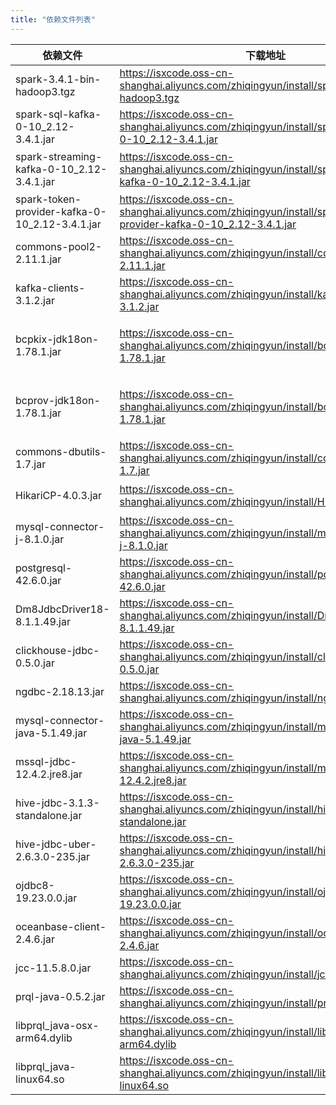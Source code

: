 ```yaml
---
title: "依赖文件列表"
---
```


| 依赖文件                                           | 下载地址                                                                                                           | 说明                    |
|------------------------------------------------|----------------------------------------------------------------------------------------------------------------|-----------------------|
| spark-3.4.1-bin-hadoop3.tgz                    | https://isxcode.oss-cn-shanghai.aliyuncs.com/zhiqingyun/install/spark-3.4.1-bin-hadoop3.tgz                    | spark服务安装包            
| spark-sql-kafka-0-10_2.12-3.4.1.jar            | https://isxcode.oss-cn-shanghai.aliyuncs.com/zhiqingyun/install/spark-sql-kafka-0-10_2.12-3.4.1.jar            | spark-kafka驱动         
| spark-streaming-kafka-0-10_2.12-3.4.1.jar      | https://isxcode.oss-cn-shanghai.aliyuncs.com/zhiqingyun/install/spark-streaming-kafka-0-10_2.12-3.4.1.jar      | spark-streaming驱动     
| spark-token-provider-kafka-0-10_2.12-3.4.1.jar | https://isxcode.oss-cn-shanghai.aliyuncs.com/zhiqingyun/install/spark-token-provider-kafka-0-10_2.12-3.4.1.jar | kafka-token驱动         
| commons-pool2-2.11.1.jar                       | https://isxcode.oss-cn-shanghai.aliyuncs.com/zhiqingyun/install/commons-pool2-2.11.1.jar                       |
| kafka-clients-3.1.2.jar                        | https://isxcode.oss-cn-shanghai.aliyuncs.com/zhiqingyun/install/kafka-clients-3.1.2.jar                        | kafka客户端驱动            
| bcpkix-jdk18on-1.78.1.jar                      | https://isxcode.oss-cn-shanghai.aliyuncs.com/zhiqingyun/install/bcpkix-jdk18on-1.78.1.jar                      | bcpkix加密，用于提交到rancher 
| bcprov-jdk18on-1.78.1.jar                      | https://isxcode.oss-cn-shanghai.aliyuncs.com/zhiqingyun/install/bcprov-jdk18on-1.78.1.jar                      | bcprov加密，用于提交到rancher 
| commons-dbutils-1.7.jar                        | https://isxcode.oss-cn-shanghai.aliyuncs.com/zhiqingyun/install/commons-dbutils-1.7.jar                        | db解析工具集               
| HikariCP-4.0.3.jar                             | https://isxcode.oss-cn-shanghai.aliyuncs.com/zhiqingyun/install/HikariCP-4.0.3.jar                             | Hikari连接池             
| mysql-connector-j-8.1.0.jar                    | https://isxcode.oss-cn-shanghai.aliyuncs.com/zhiqingyun/install/mysql-connector-j-8.1.0.jar                    | mysql驱动               
| postgresql-42.6.0.jar                          | https://isxcode.oss-cn-shanghai.aliyuncs.com/zhiqingyun/install/postgresql-42.6.0.jar                          | postgresql驱动          
| Dm8JdbcDriver18-8.1.1.49.jar                   | https://isxcode.oss-cn-shanghai.aliyuncs.com/zhiqingyun/install/Dm8JdbcDriver18-8.1.1.49.jar                   | 达梦驱动                  
| clickhouse-jdbc-0.5.0.jar                      | https://isxcode.oss-cn-shanghai.aliyuncs.com/zhiqingyun/install/clickhouse-jdbc-0.5.0.jar                      | clickhouse驱动          
| ngdbc-2.18.13.jar                              | https://isxcode.oss-cn-shanghai.aliyuncs.com/zhiqingyun/install/ngdbc-2.18.13.jar                              |
| mysql-connector-java-5.1.49.jar                | https://isxcode.oss-cn-shanghai.aliyuncs.com/zhiqingyun/install/mysql-connector-java-5.1.49.jar                | mysql5驱动              
| mssql-jdbc-12.4.2.jre8.jar                     | https://isxcode.oss-cn-shanghai.aliyuncs.com/zhiqingyun/install/mssql-jdbc-12.4.2.jre8.jar                     | sqlServer驱动           
| hive-jdbc-3.1.3-standalone.jar                 | https://isxcode.oss-cn-shanghai.aliyuncs.com/zhiqingyun/install/hive-jdbc-3.1.3-standalone.jar                 | hive3驱动               
| hive-jdbc-uber-2.6.3.0-235.jar                 | https://isxcode.oss-cn-shanghai.aliyuncs.com/zhiqingyun/install/hive-jdbc-uber-2.6.3.0-235.jar                 | hive2驱动               
| ojdbc8-19.23.0.0.jar                           | https://isxcode.oss-cn-shanghai.aliyuncs.com/zhiqingyun/install/ojdbc8-19.23.0.0.jar                           | oracle驱动              
| oceanbase-client-2.4.6.jar                     | https://isxcode.oss-cn-shanghai.aliyuncs.com/zhiqingyun/install/oceanbase-client-2.4.6.jar                     | oceanbase驱动           
| jcc-11.5.8.0.jar                               | https://isxcode.oss-cn-shanghai.aliyuncs.com/zhiqingyun/install/jcc-11.5.8.0.jar                               | jcc驱动                 
| prql-java-0.5.2.jar                            | https://isxcode.oss-cn-shanghai.aliyuncs.com/zhiqingyun/install/prql-java-0.5.2.jar                            | prql依赖                
| libprql_java-osx-arm64.dylib                   | https://isxcode.oss-cn-shanghai.aliyuncs.com/zhiqingyun/install/libprql_java-osx-arm64.dylib                   | prql mac 动态库          
| libprql_java-linux64.so                        | https://isxcode.oss-cn-shanghai.aliyuncs.com/zhiqingyun/install/libprql_java-linux64.so                        | prql linux 动态库        
